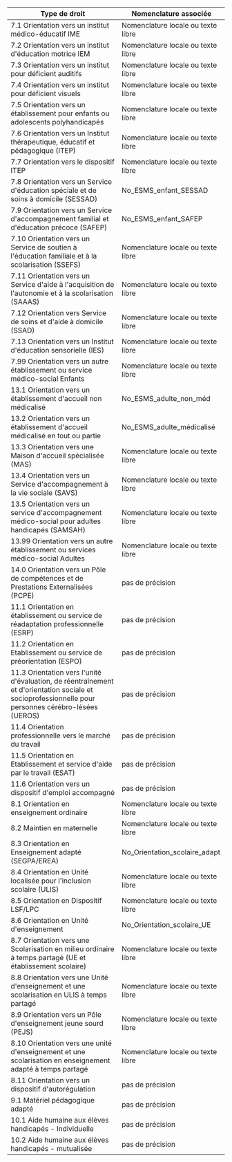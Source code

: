 
| Type de droit                                                                                                           | Nomenclature associée                        |
|-------------------------------------------------------------------------------------------------------------------------|---------------------------------------------|
| 7.1 Orientation vers un institut médico-éducatif IME                                                                   | Nomenclature locale ou texte libre          |
| 7.2 Orientation vers un institut d'éducation motrice IEM                                                               | Nomenclature locale ou texte libre          |
| 7.3 Orientation vers un institut pour déficient auditifs                                                               | Nomenclature locale ou texte libre          |
| 7.4 Orientation vers un institut pour déficient visuels                                                                | Nomenclature locale ou texte libre          |
| 7.5 Orientation vers un établissement pour enfants ou adolescents polyhandicapés                                       | Nomenclature locale ou texte libre          |
| 7.6 Orientation vers un Institut thérapeutique, éducatif et pédagogique (ITEP)                                         | Nomenclature locale ou texte libre          |
| 7.7 Orientation vers le dispositif ITEP                                                                                | Nomenclature locale ou texte libre          |
| 7.8 Orientation vers un Service d'éducation spéciale et de soins à domicile (SESSAD)                                   | No_ESMS_enfant_SESSAD                       |
| 7.9 Orientation vers un Service d'accompagnement familial et d'éducation précoce (SAFEP)                               | No_ESMS_enfant_SAFEP                        |
| 7.10 Orientation vers un Service de soutien à l'éducation familiale et à la scolarisation (SSEFS)                      | Nomenclature locale ou texte libre          |
| 7.11 Orientation vers un Service d'aide à l'acquisition de l'autonomie et à la scolarisation (SAAAS)                   | Nomenclature locale ou texte libre          |
| 7.12 Orientation vers Service de soins et d'aide à domicile (SSAD)                                                     | Nomenclature locale ou texte libre          |
| 7.13 Orientation vers un Institut d'éducation sensorielle (IES)                                                        | Nomenclature locale ou texte libre          |
| 7.99 Orientation vers un autre établissement ou service médico-social Enfants                                          | Nomenclature locale ou texte libre          |
| 13.1 Orientation vers un établissement d'accueil non médicalisé                                                        | No_ESMS_adulte_non_méd                      |
| 13.2 Orientation vers un établissement d'accueil médicalisé en tout ou partie                                          | No_ESMS_adulte_médicalisé                   |
| 13.3 Orientation vers une Maison d'accueil spécialisée (MAS)                                                           | Nomenclature locale ou texte libre          |
| 13.4 Orientation vers un Service d'accompagnement à la vie sociale (SAVS)                                              | Nomenclature locale ou texte libre          |
| 13.5 Orientation vers un service d'accompagnement médico-social pour adultes handicapés (SAMSAH)                       | Nomenclature locale ou texte libre          |
| 13.99 Orientation vers un autre établissement ou services médico-social Adultes                                        | Nomenclature locale ou texte libre          |
| 14.0 Orientation vers un Pôle de compétences et de Prestations Externalisées (PCPE)                                    | pas de précision                            |
| 11.1 Orientation en établissement ou service de réadaptation professionnelle (ESRP)                                    | pas de précision                            |
| 11.2 Orientation en Etablissement ou service de préorientation (ESPO)                                                  | pas de précision                            |
| 11.3 Orientation vers l'unité d'évaluation, de réentraînement et d'orientation sociale et socioprofessionnelle pour personnes cérébro-lésées (UEROS) | pas de précision                            |
| 11.4 Orientation professionnelle vers le marché du travail                                                             | pas de précision                            |
| 11.5 Orientation en Etablissement et service d'aide par le travail (ESAT)                                              | pas de précision                            |
| 11.6 Orientation vers un dispositif d'emploi accompagné                                                                | pas de précision                            |
| 8.1 Orientation en enseignement ordinaire                                                                              | Nomenclature locale ou texte libre          |
| 8.2 Maintien en maternelle                                                                                             | Nomenclature locale ou texte libre          |
| 8.3 Orientation en Enseignement adapté (SEGPA/EREA)                                                                    | No_Orientation_scolaire_adapt               |
| 8.4 Orientation en Unité localisée pour l'inclusion scolaire (ULIS)                                                    | Nomenclature locale ou texte libre          |
| 8.5 Orientation en Dispositif LSF/LPC                                                                                  | Nomenclature locale ou texte libre          |
| 8.6 Orientation en Unité d'enseignement                                                                                | No_Orientation_scolaire_UE                  |
| 8.7 Orientation vers une Scolarisation en milieu ordinaire à temps partagé (UE et établissement scolaire)              | Nomenclature locale ou texte libre          |
| 8.8 Orientation vers une Unité d'enseignement et une scolarisation en ULIS à temps partagé                             | Nomenclature locale ou texte libre          |
| 8.9 Orientation vers un Pôle d'enseignement jeune sourd (PEJS)                                                         | Nomenclature locale ou texte libre          |
| 8.10 Orientation vers une unité d'enseignement et une scolarisation en enseignement adapté à temps partagé             | Nomenclature locale ou texte libre          |
| 8.11 Orientation vers un dispositif d'autorégulation                                                                   | pas de précision                            |
| 9.1 Matériel pédagogique adapté                                                                                        | pas de précision                            |
| 10.1 Aide humaine aux élèves handicapés - Individuelle                                                                 | pas de précision                            |
| 10.2 Aide humaine aux élèves handicapés - mutualisée                                                                   | pas de précision                            |
